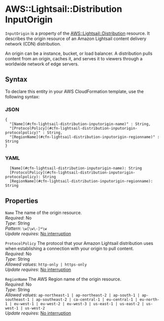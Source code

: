 # AWS::Lightsail::Distribution InputOrigin<a name="aws-properties-lightsail-distribution-inputorigin"></a>

`InputOrigin` is a property of the [AWS::Lightsail::Distribution](https://docs.aws.amazon.com/AWSCloudFormation/latest/UserGuide/aws-resource-lightsail-distribution.html) resource\. It describes the origin resource of an Amazon Lightsail content delivery network \(CDN\) distribution\.

An origin can be a instance, bucket, or load balancer\. A distribution pulls content from an origin, caches it, and serves it to viewers through a worldwide network of edge servers\.

## Syntax<a name="aws-properties-lightsail-distribution-inputorigin-syntax"></a>

To declare this entity in your AWS CloudFormation template, use the following syntax:

### JSON<a name="aws-properties-lightsail-distribution-inputorigin-syntax.json"></a>

```
{
  "[Name](#cfn-lightsail-distribution-inputorigin-name)" : String,
  "[ProtocolPolicy](#cfn-lightsail-distribution-inputorigin-protocolpolicy)" : String,
  "[RegionName](#cfn-lightsail-distribution-inputorigin-regionname)" : String
}
```

### YAML<a name="aws-properties-lightsail-distribution-inputorigin-syntax.yaml"></a>

```
  [Name](#cfn-lightsail-distribution-inputorigin-name): String
  [ProtocolPolicy](#cfn-lightsail-distribution-inputorigin-protocolpolicy): String
  [RegionName](#cfn-lightsail-distribution-inputorigin-regionname): String
```

## Properties<a name="aws-properties-lightsail-distribution-inputorigin-properties"></a>

`Name`  <a name="cfn-lightsail-distribution-inputorigin-name"></a>
The name of the origin resource\.  
*Required*: No  
*Type*: String  
*Pattern*: `\w[\w\-]*\w`  
*Update requires*: [No interruption](https://docs.aws.amazon.com/AWSCloudFormation/latest/UserGuide/using-cfn-updating-stacks-update-behaviors.html#update-no-interrupt)

`ProtocolPolicy`  <a name="cfn-lightsail-distribution-inputorigin-protocolpolicy"></a>
The protocol that your Amazon Lightsail distribution uses when establishing a connection with your origin to pull content\.  
*Required*: No  
*Type*: String  
*Allowed values*: `http-only | https-only`  
*Update requires*: [No interruption](https://docs.aws.amazon.com/AWSCloudFormation/latest/UserGuide/using-cfn-updating-stacks-update-behaviors.html#update-no-interrupt)

`RegionName`  <a name="cfn-lightsail-distribution-inputorigin-regionname"></a>
The AWS Region name of the origin resource\.  
*Required*: No  
*Type*: String  
*Allowed values*: `ap-northeast-1 | ap-northeast-2 | ap-south-1 | ap-southeast-1 | ap-southeast-2 | ca-central-1 | eu-central-1 | eu-north-1 | eu-west-1 | eu-west-2 | eu-west-3 | us-east-1 | us-east-2 | us-west-1 | us-west-2`  
*Update requires*: [No interruption](https://docs.aws.amazon.com/AWSCloudFormation/latest/UserGuide/using-cfn-updating-stacks-update-behaviors.html#update-no-interrupt)